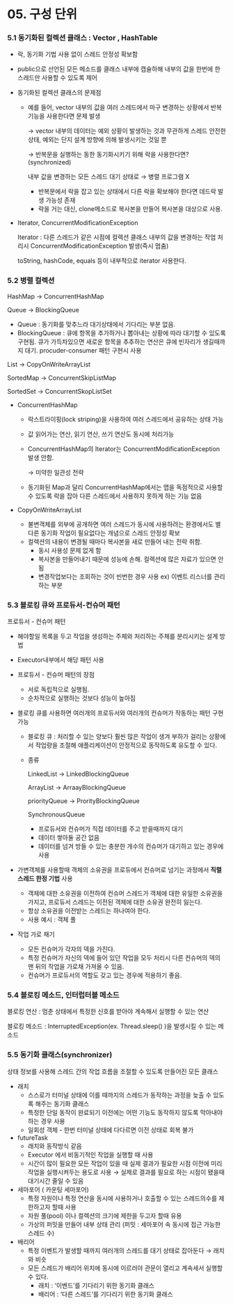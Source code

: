 # 05. 구성 단위

### 5.1 동기화된 컬렉션 클래스 : Vector , HashTable

- 락, 동기화 기법 사용 없이 스레드 안정성 확보함
- public으로 선언된 모든 메소드를 클래스 내부에 캡슐하해 내부의 값을 한번에 한 스레드만 사용할 수 있도록 제어
- 동기화된 컬렉션 클래스의 문제점
    - 예를 들어, vector 내부의 값을 여러 스레드에서 마구 변경하는 상황에서 반복기능을 사용한다면 문제 발생
        
        → vector 내부의 데이터는 예외 상황이 발생하는 것과 무관하게 스레드 안전한 상태, 예외는 단지 설계 방향에 의해 발생시키는 것일 뿐
        
        → 반복문을 실행하는 동한 동기화시키기 위해 락을 사용한다면? (synchronized) 
        
        내부 값을 변경하는 모든 스레드 대기 상태로 → 병렬 프로그램 X
        
        - 반복문에서 락을 잡고 있는 상태에서 다른 락을 확보해야 한다면 데드락 발생 가능성 존재
        - 락을 거는 대신, clone메소드로 복사본을 만들어 복사본을 대상으로 사용.
- Iterator, ConcurrentModificationException
    
    Iterator : 다른  스레드가 같은 시점에 컬렉션 클래스 내부의 값을 변경하는 작업 처리시 ConcurrentModificationException 발생(즉시 멈춤)
    
    toString, hashCode, equals 등이 내부적으로 iterator 사용한다.
    

### 5.2 병렬 컬렉션

HashMap → ConcurrentHashMap

Queue → BlockingQueue

- Queue : 동기화를 맞추느라 대기상태에서 기다리는 부분 없음.
- BlockingQueue :  큐에 항목을 추가하거나 뽑아내는 상황에 따라 대기할 수 있도록 구현됨. 큐가 가득차있으면 새로운 항목을 추추하는 연산은 큐에 빈자리가 생길때까지 대기. procuder-consumer 패턴 구현시 사용

List → CopyOnWriteArrayList

SortedMap → ConcurrentSkipListMap

SortedSet → ConcurrentSkopListSet

- ConcurrentHashMap
    - 락스트라이핑(lock striping)을 사용하여 여러 스레드에서 공유하는 상태 가능
    - 값 읽어가는 연산, 읽기 연산, 쓰기 연산도 동시에 처리가능
    - ConcurrentHashMap의 Iterator는 ConcurrentModificationException 발생 안함.
        
        → 미약한 일관성 전략 
        
    - 동기화된 Map과 달리 ConcurrentHashMap에서는 맵을 독점적으로 사용할 수 있도록 락을 잡아 다른 스레드에서 사용하지 못하게 하는 기능 없음
    
- CopyOnWriteArrayList
    - 불변객체를 외부에 공개하면 여러 스레드가 동시에 사용하려는 환경에서도 별다른 동기화 작업이 필요없다는 개념으로 스레드 안정성 확보
    - 컬렉션의 내용이 변경될 때마다 복사본을 새로 만들어 내는 전략 취함.
        - 동시 사용성 문제 없게 함
        - 복사본을 만들어내기 때문에 성능에 손해. 컬렉션에 많은 자료가 있으면 안됨
        - 변경작업보다는 조회하는 것이 빈번한 경우 사용 ex) 이벤트 리스너를 관리하는 부분

### 5.3 블로킹 큐와 프로듀서-컨슈머 패턴

프로듀서 - 컨슈머 패턴

- 해야할일 목록을 두고 작업을 생성하는 주체와 처리하는 주체를 분리시키는 설계 방법
- Executor내부에서 해당 패턴 사용
- 프로듀서 - 컨슈머 패턴의 장점
    - 서로 독립적으로 실행됨.
    - 순차적으로 실행하는 것보다 성능이 높아짐
- 블로킹 큐를 사용하면 여러개의 프로듀서와 여러개의 컨슈머가 작동하는 패턴 구현 가능
    - 블로킹 큐 : 처리할 수 있는 양보다 훨씬 많은 작업이 생겨 부하가 걸리는 상황에서 작업량을 조절해 애플리케이션이 안정적으로 동작하도록 유도할 수 있다.
    - 종류
        
        LinkedList → LinkedBlockingQueue
        
        ArrayList →  ArraayBlockingQueue
        
        priorityQueue → ProrityBlockingQueue
        
        SynchronousQueue 
        
        - 프로듀서와 컨슈머가 직접 데이터를 주고 받을때까지 대기
        - 데이터 쌓아둘 공간 없음
        - 데이터를 넘겨 방들 수 있는 충분한 개수의 컨슈머가 대기하고 있는 경우에 사용
- 가변객체를 사용할때 객체의 소유권을 프로듀에서 컨슈머로 넘기는 과정에서 **직렬 스레드 한정 기법** 사용
    - 객체에 대한 소유권을 이전하여 컨슈머 스레드가 객체에 대한 유일한 소유권을 가지고, 프로듀서 스레드는 이전된 객체에 대한 소유권 완전히 잃는다.
    - 항상 소유권을 이전받는 스레드는 하나여야 한다.
    - 사용 예시 : 객체 풀
    
- 작업 가로 채기
    - 모든 컨슈머가 각자의 덱을 가진다.
    - 특정 컨슈머가 자신의 덱에 들어 있던 작업을 모두 처리시 다른 컨슈머의 덱의 맨 뒤의 작업을 가로채 가져올 수 있음.
    - 컨슈머가 프로듀서의 역할도 갖고 있는 경우에 적용하기 좋음.

### 5.4 블로킹 메소드, 인터럽터블 메소드

블로킹 연산 :  멈춘 상태에서 특정한 신호를 받아야 계속해서 실행할 수 있는 연산

블로킹 메소드 : InterruptedException(ex. Thread.sleep() )을 발생시킬 수 있는 메소드 

### 5.5 동기화 클래스(synchronizer)

상태 정보를 사용해 스레드 간의 작업 흐름을 조절할 수 있도록 만들어진 모든 클래스

- 래치
    - 스스로가 터미널 상태에 이를 때까지의 스레드가 동작하는 과정을 늦출 수 있도록 해주는 동기화 클래스
    - 특정한 단일 동작이 완료되기 이전에는 어떤 기능도 동작하지 않도록 막아내야 하는 경우 사용
    - 일회성 객체 - 한번 터미널 상태에 다다르면 이전 상태로 회복 불가
- futureTask
    - 래치와 동작방식 같음
    - Executor 에서 비동기적인 작업을 실행할 때 사용
    - 시간이 많이 필요한 모든 작업이 있을 때 실제 결과가 필요한 시점 이전에 미리 작업을 실행시켜두는 용도로 사용 → 실제로 결과를 필요로 하는 시점이 됐을때 대기시간 줄일 수 있음
- 세마포어 ( 카운팅 세마포어)
    - 특정 자원이나 특정 연산을 동시에 사용하거나 호출할 수 있는 스레드의수를 제한하고자 할때 사용
    - 자원 풀(pool) 이나 컬렉션의 크기에 제한을 두고자 할때 유용
    - 가상의 퍼밋을 만들어 내부 상태 관리 (퍼밋 : 세마포어 속 동시에 접근 가능한 스레드 수)
- 배리어
    - 특정 이벤트가 발생할 때까지 여러개의 스레드를 대기 상태로 잡아둔다 → 래치와 비슷
    - 모든 스레드가 배리어 위치에 동시에 이르러야 관문이 열리고 계속세서 실행할 수 있다.
        - 래치 : ‘이벤드’를 기다리기 위한 동기화 클래스
        - 배리어 : ‘다른 스레드’를 기다리기 위한 동기화 클래스
